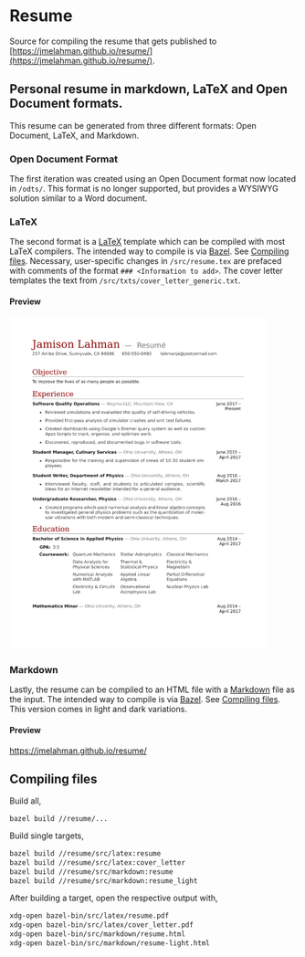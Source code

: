 # Resume

Source for compiling the resume that gets published to [https://jmelahman.github.io/resume/](https://jmelahman.github.io/resume/).

## Personal resume in markdown, LaTeX and Open Document formats.

This resume can be generated from three different formats: Open Document, LaTeX, and Markdown.

### Open Document Format

The first iteration was created using an Open Document format now located in `/odts/`.
This format is no longer supported, but provides a WYSIWYG solution similar to a Word document.

### LaTeX

The second format is a [LaTeX](https://www.latex-project.org/) template which can be compiled with most LaTeX compilers.
The intended way to compile is via [Bazel](https://docs.bazel.build/versions/4.2.1/bazel-overview.html).
See [Compiling files](#compiling-files).
Necessary, user-specific changes in `/src/resume.tex` are prefaced with comments of the format `### <Information to add>`.
The cover letter templates the text from `/src/txts/cover_letter_generic.txt`.

#### Preview

<p align="left">
  <img src="preview.png" width="450"/>
</p>

### Markdown

Lastly, the resume can be compiled to an HTML file with a [Markdown](https://www.markdownguide.org/) file as the input.
The intended way to compile is via [Bazel](https://docs.bazel.build/versions/4.2.1/bazel-overview.html).
See [Compiling files](#compiling-files).
This version comes in light and dark variations.

#### Preview

https://jmelahman.github.io/resume/

## Compiling files

Build all,

```shell
bazel build //resume/...
```

Build single targets,

```shell
bazel build //resume/src/latex:resume
bazel build //resume/src/latex:cover_letter
bazel build //resume/src/markdown:resume
bazel build //resume/src/markdown:resume_light
```

After building a target, open the respective output with,

```shell
xdg-open bazel-bin/src/latex/resume.pdf
xdg-open bazel-bin/src/latex/cover_letter.pdf
xdg-open bazel-bin/src/markdown/resume.html
xdg-open bazel-bin/src/markdown/resume-light.html
```
